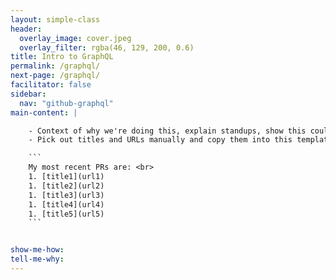```yaml
---
layout: simple-class
header:
  overlay_image: cover.jpeg
  overlay_filter: rgba(46, 129, 200, 0.6)
title: Intro to GraphQL
permalink: /graphql/
next-page: /graphql/
facilitator: false
sidebar:
  nav: "github-graphql"
main-content: |

    - Context of why we're doing this, explain standups, show this could be useful for weekly updates of work
    - Pick out titles and URLs manually and copy them into this template

    ```
    My most recent PRs are: <br>
    1. [title1](url1)
    1. [title2](url2)
    1. [title3](url3)
    1. [title4](url4)
    1. [title5](url5)
    ```


show-me-how:
tell-me-why:
---
```

